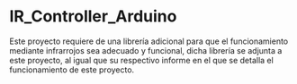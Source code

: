 # IR_Controller_Arduino

Este proyecto requiere de una librería adicional para que el funcionamiento mediante
infrarrojos sea adecuado y funcional, dicha librería se adjunta a este proyecto, al igual
que su respectivo informe en el que se detalla el funcionamiento de este proyecto.
